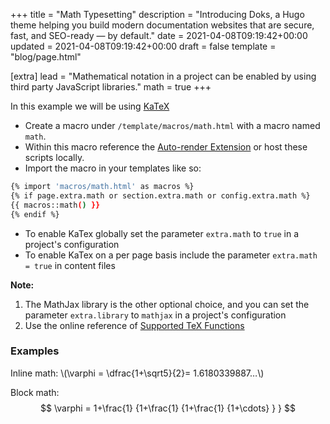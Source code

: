 +++
title = "Math Typesetting"
description = "Introducing Doks, a Hugo theme helping you build modern documentation websites that are secure, fast, and SEO-ready — by default."
date = 2021-04-08T09:19:42+00:00
updated = 2021-04-08T09:19:42+00:00
draft = false
template = "blog/page.html"

[extra]
lead = "Mathematical notation in a project can be enabled by using third party JavaScript libraries."
math = true
+++


In this example we will be using [KaTeX](https://katex.org/)

- Create a macro under `/template/macros/math.html` with a macro named `math`.
- Within this macro reference the [Auto-render Extension](https://katex.org/docs/autorender.html) or host these scripts locally.
- Import the macro in your templates like so:

```bash
{% import 'macros/math.html' as macros %}
{% if page.extra.math or section.extra.math or config.extra.math %}
{{ macros::math() }}
{% endif %}
```

- To enable KaTex globally set the parameter `extra.math` to `true` in a project's configuration
- To enable KaTex on a per page basis include the parameter `extra.math = true` in content files

**Note:**

1. The MathJax library is the other optional choice, and you can set the parameter `extra.library` to `mathjax` in a project's configuration
2. Use the online reference of [Supported TeX Functions](https://katex.org/docs/supported.html)

### Examples

<p>
Inline math: \(\varphi = \dfrac{1+\sqrt5}{2}= 1.6180339887…\)
</p>

Block math:
$$
 \varphi = 1+\frac{1} {1+\frac{1} {1+\frac{1} {1+\cdots} } }
$$
